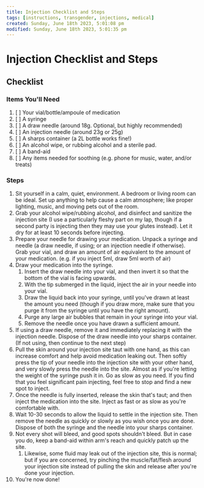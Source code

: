 ```yaml
---
title: Injection Checklist and Steps
tags: [instructions, transgender, injections, medical]
created: Sunday, June 18th 2023, 5:01:08 pm
modified: Sunday, June 18th 2023, 5:01:35 pm
---
```

# Injection Checklist and Steps

## Checklist
### Items You'll Need
1. [ ] Your vial/bottle/ampoule of medication
2. [ ] A syringe
3. [ ] A draw needle (around 18g. Optional, but highly recommended)
4. [ ] An injection needle (around 23g or 25g)
5. [ ] A sharps container (a 2L bottle works fine!)
6. [ ] An alcohol wipe, or rubbing alcohol and a sterile pad.
7. [ ] A band-aid
8. [ ] Any items needed for soothing (e.g. phone for music, water, and/or treats)

### Steps
1. Sit yourself in a calm, quiet, environment. A bedroom or living room can be ideal. Set up anything to help cause a calm atmosphere; like proper lighting, music, and moving pets out of the room.
2. Grab your alcohol wipe/rubbing alcohol, and disinfect and sanitize the injection site (I use a particularly fleshy part on my lap, though if a second party is injecting then they may use your glutes instead). Let it dry for at least 10 seconds before injecting.
3. Prepare your needle for drawing your medication. Unpack a syringe and needle (a draw needle, if using; or an injection needle if otherwise). Grab your vial, and draw an amount of air equivalent to the amount of your medication. (e.g. if you inject 5ml, draw 5ml worth of air)
4. Draw your medication into the syringe.
	1. Insert the draw needle into your vial, and then invert it so that the bottom of the vial is facing upwards.
	2. With the tip submerged in the liquid, inject the air in your needle into your vial.
	3. Draw the liquid back into your syringe, until you've drawn at least the amount you need (though if you draw more, make sure that you purge it from the syringe until you have the right amount).
	4. Purge any large air bubbles that remain in your syringe into your vial.
	5. Remove the needle once you have drawn a sufficient amount.
5. If using a draw needle, remove it and immediately replacing it with the injection needle. Dispose of the draw needle into your sharps container. (If not using, then continue to the next step)
6. Pull the skin around your injection site taut with one hand, as this can increase comfort and help avoid medication leaking out. Then softly press the tip of your needle into the injection site with your other hand, and very slowly press the needle into the site. Almost as if you're letting the weight of the syringe push it in. Go as slow as you need. If you find that you feel significant pain injecting, feel free to stop and find a new spot to inject.
7. Once the needle is fully inserted, release the skin that's taut; and then inject the medication into the site. Inject as fast or as slow as you're comfortable with.
8. Wait 10-30 seconds to allow the liquid to settle in the injection site. Then remove the needle as quickly or slowly as you wish once you are done. Dispose of both the syringe and the needle into your sharps container.
9. Not every shot will bleed, and good spots shouldn't bleed. But in case you do, keep a band-aid within arm's reach and quickly patch up the site.
	1. Likewise, some fluid may leak out of the injection site, this is normal; but if you are concerned, try pinching the muscle/fat/flesh around your injection site instead of pulling the skin and release after you're done your injection.
10. You're now done!
